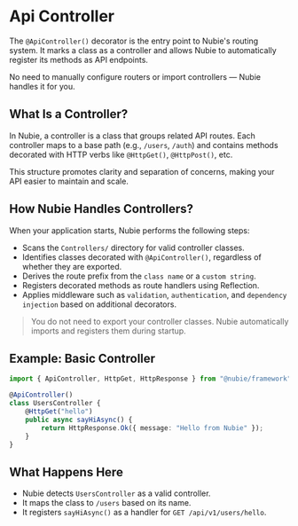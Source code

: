 # Api Controller

The `@ApiController()` decorator is the entry point to Nubie's routing system. It marks a class as a controller and allows Nubie to automatically register its methods as API endpoints.

No need to manually configure routers or import controllers — Nubie handles it for you.

## What Is a Controller?

In Nubie, a controller is a class that groups related API routes. Each controller maps to a base path (e.g., `/users`, `/auth`) and contains methods decorated with HTTP verbs like `@HttpGet()`, `@HttpPost()`, etc.

This structure promotes clarity and separation of concerns, making your API easier to maintain and scale.

## How Nubie Handles Controllers?

When your application starts, Nubie performs the following steps:

- Scans the `Controllers/` directory for valid controller classes.
- Identifies classes decorated with `@ApiController()`, regardless of whether they are exported.
- Derives the route prefix from the `class name` or a `custom string`.
- Registers decorated methods as route handlers using Reflection.
- Applies middleware such as `validation`, `authentication`, and `dependency injection` based on additional decorators.

> You do not need to export your controller classes. Nubie automatically imports and registers them during startup.

## Example: Basic Controller

```ts
import { ApiController, HttpGet, HttpResponse } from "@nubie/framework";

@ApiController()
class UsersController {
    @HttpGet("hello")
    public async sayHiAsync() {
        return HttpResponse.Ok({ message: "Hello from Nubie" });
    }
}
```

## What Happens Here

- Nubie detects `UsersController` as a valid controller.
- It maps the class to `/users` based on its name.
- It registers `sayHiAsync()` as a handler for `GET /api/v1/users/hello`.
